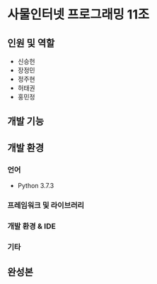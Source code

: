 # 사물인터넷 프로그래밍 11조

## 인원 및 역할
- 신승헌
- 장정민
- 정주현
- 허태권
- 홍민정

## 개발 기능

## 개발 환경
### 언어
- Python 3.7.3


### 프레임워크 및 라이브러리

### 개발 환경 & IDE

### 기타

## 완성본
